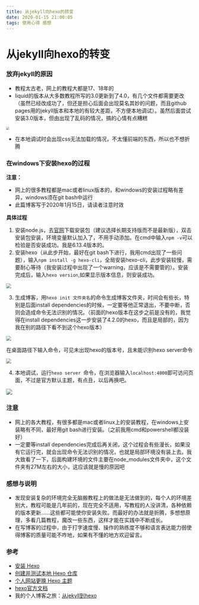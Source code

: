 ```yaml
---
title: 从jekyll向hexo的转变
date: 2020-01-15 21:00:05
tags: 使用心得 感想
---
```

# 从jekyll向hexo的转变

### 放弃jekyll的原因

- 教程太古老，网上的教程大都是17、18年的
- liquid的版本从大多数教程所写的3.0更新到了4.0，有几个文件都需要更改（虽然已经改成功了，但还是担心后面会出现莫名其妙的问题，而且github pages用的jekyll版本和本地的有较大差距，不方便本地调试）。虽然后面尝试安装3.0版本，但由出现了乱码的情况，搞的心情有点糟糕

<img src="https://raw.githubusercontent.com/jpzhouchina/PicBed/master/img/20200115204054.jpg" style="zoom:50%;" />

- 在本地调试时会出现css无法加载的情况，不太懂前端的东西，所以也不想折腾

### 在windows下安装hexo的过程

**注意：**

- 网上的很多教程都是mac或者linux版本的，和windows的安装过程略有差异，windows须在git bash中运行
- 此篇博客写于2020年1月15日，请读者注意时效

**具体过程**

1. 安装node.js，去[官网](https://nodejs.org/en/)下载安装包（建议选择长期支持版而不是最新版），双击安装包安装，环境变量默认加入了，不用手动添加。在cmd中输入```npm -v```可以检验是否安装成功。我是6.13.4版本的。
2. 安装hexo（从此步开始，最好在git bash下进行，我用cmd出现了一些问题），输入```npm install -g hexo-cli```，全局安装hexo-cli，此步安装较慢，需要耐心等待（我安装过程中出现了一个warning，应该是不需要管的）。安装完成后，输入```hexo version```,如果显示版本信息，则安装成功。

<img src="https://raw.githubusercontent.com/jpzhouchina/PicBed/master/img/20200115220511.jpg" style="zoom:80%;" />

3. 生成博客，用```hexo init 文件夹名```的命令生成博客文件夹，时间会有些长，特别是后面install dependencies的时候，一定要等他正常退出，不要中断，否则会造成命令无法识别的情况。（前面的hexo版本在这步之前是没有的，我觉得在install dependencies这一步安装了4.2.0的hexo，而且是局部的，因为我在别的路径下看不到这个hexo版本）

<img src="https://raw.githubusercontent.com/jpzhouchina/PicBed/master/img/20200115220125.jpg" style="zoom: 80%;" />

在桌面路径下输入命令，可见未出现hexo的版本号，且未能识别hexo server命令

<img src="https://raw.githubusercontent.com/jpzhouchina/PicBed/master/img/20200115223121.jpg" style="zoom:80%;" />

4. 本地调试，运行```hexo server ```命令，在浏览器输入```localhost:4000```即可访问页面，不过是官方默认主题，有点丑，以后再换吧。

![](https://raw.githubusercontent.com/jpzhouchina/PicBed/master/img/20200115223524.jpg)

### 注意

- 网上的各大教程，有很多都是mac或者linux上的安装教程，在windows上安装略有不同，最好用git bash进行安装。（之前我用cmd和powershell都没装好）
- 一定要等install dependencies完成后再关闭，这个过程会有些漫长，如果没有它运行完，就会出现命令无法识别的情况，也就是局部环境没有装上去。我大致看了一下，后面构建环境的文件主要在node_modules文件夹中，这个文件夹有27M左右的大小，这应该就是慢的原因吧

### 感想与说明

- 发现安装复杂的环境完全无脑搬教程上的做法是无法做到的，每个人的环境差别大，教程可能是几年前的，现在完全不适用，写教程的人没讲清，各种依赖的版本更新……这些都可能使你安装失败。而最好的办法就是折腾，多想想原理，多看几篇教程，魔改一些东西，这样才能在实践中不断成长。
- 在写博客的过程中，由于打字速度慢、操作的熟练度不够和语言表达能力弱使得博客的质量可能不咋地，如果有不懂的地方欢迎留言。

### 参考

- [安装 Hexo](https://blog.csdn.net/m0_38064214/article/details/84502677)
- [创建并测试本地 Hexo 仓库](https://blog.csdn.net/m0_38064214/article/details/84504870)
- [个人网站更换 Hexo 主题](https://blog.csdn.net/m0_38064214/article/details/84557777)
- [hexo官方文档](https://hexo.io/zh-cn/docs/)
- 我的个人博客之旅：[从jekyll到hexo](https://wordzzzz.github.io/2018/01/10/HEXO/)

